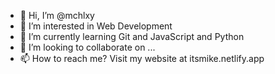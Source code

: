 - 👋 Hi, I’m @mchlxy
- 👀 I’m interested in Web Development
- 🌱 I’m currently learning Git and JavaScript and Python
- 💞️ I’m looking to collaborate on ...
- 📫 How to reach me? Visit my website at itsmike.netlify.app

<!---
mchlxy/mchlxy is a ✨ special ✨ repository because its `README.md` (this file) appears on your GitHub profile.
You can click the Preview link to take a look at your changes.
--->
